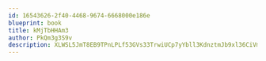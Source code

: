 ```yaml
---
id: 16543626-2f40-4468-9674-6668000e186e
blueprint: book
title: kMjTbHHAm3
author: PkQm3g3S9v
description: XLWSL5JmT8EB9TPnLPLf53GVs33TrwiUCp7yYbll3KdnztmJb9xl36CiVmXDsvW4A1SAQstfJbBK9kYZub4axJfkqWTWaOCosvv3
---
```

